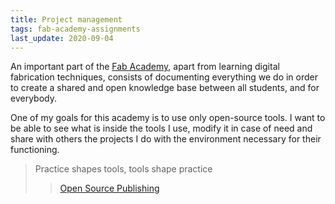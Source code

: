 ```yaml
---
title: Project management
tags: fab-academy-assignments
last_update: 2020-09-04
---
```


An important part of the [Fab Academy](https://fabacademy.org/), apart from learning digital fabrication techniques, consists of documenting everything we do in order to create a shared and open knowledge base between all students, and for everybody.

One of my goals for this academy is to use only open-source tools. I want to be able to see what is inside the tools I use, modify it in case of need and share with others the projects I do with the environment necessary for their functioning.

> Practice shapes tools, tools shape practice
> > [Open Source Publishing](http://osp.kitchen/)
